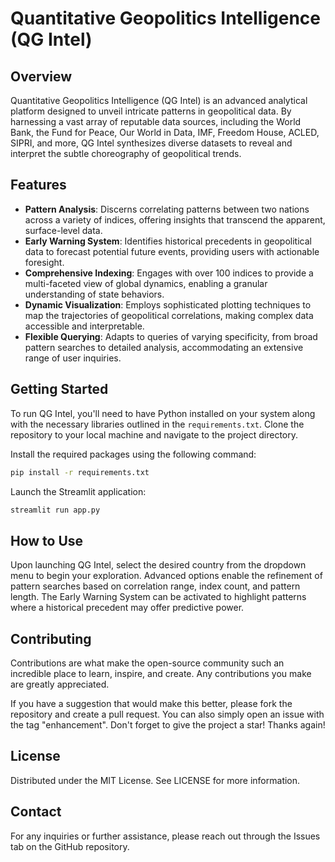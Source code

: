 # Quantitative Geopolitics Intelligence (QG Intel)

## Overview
Quantitative Geopolitics Intelligence (QG Intel) is an advanced analytical platform designed to unveil intricate patterns in geopolitical data. By harnessing a vast array of reputable data sources, including the World Bank, the Fund for Peace, Our World in Data, IMF, Freedom House, ACLED, SIPRI, and more, QG Intel synthesizes diverse datasets to reveal and interpret the subtle choreography of geopolitical trends.

## Features
- **Pattern Analysis**: Discerns correlating patterns between two nations across a variety of indices, offering insights that transcend the apparent, surface-level data.
- **Early Warning System**: Identifies historical precedents in geopolitical data to forecast potential future events, providing users with actionable foresight.
- **Comprehensive Indexing**: Engages with over 100 indices to provide a multi-faceted view of global dynamics, enabling a granular understanding of state behaviors.
- **Dynamic Visualization**: Employs sophisticated plotting techniques to map the trajectories of geopolitical correlations, making complex data accessible and interpretable.
- **Flexible Querying**: Adapts to queries of varying specificity, from broad pattern searches to detailed analysis, accommodating an extensive range of user inquiries.

## Getting Started
To run QG Intel, you'll need to have Python installed on your system along with the necessary libraries outlined in the `requirements.txt`. Clone the repository to your local machine and navigate to the project directory.

Install the required packages using the following command:
```bash
pip install -r requirements.txt
```

Launch the Streamlit application:
```bash
streamlit run app.py
```

## How to Use
Upon launching QG Intel, select the desired country from the dropdown menu to begin your exploration. Advanced options enable the refinement of pattern searches based on correlation range, index count, and pattern length. The Early Warning System can be activated to highlight patterns where a historical precedent may offer predictive power.

## Contributing
Contributions are what make the open-source community such an incredible place to learn, inspire, and create. Any contributions you make are greatly appreciated.

If you have a suggestion that would make this better, please fork the repository and create a pull request. You can also simply open an issue with the tag "enhancement".
Don't forget to give the project a star! Thanks again!

## License
Distributed under the MIT License. See LICENSE for more information.

## Contact
For any inquiries or further assistance, please reach out through the Issues tab on the GitHub repository.
